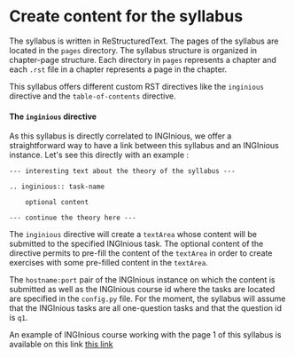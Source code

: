 # Create content for the syllabus
The syllabus is written in ReStructuredText. The pages of the syllabus are located in the `pages` directory. The syllabus structure is organized in chapter-page structure. Each directory in `pages` represents a chapter and each `.rst` file in a chapter represents a page in the chapter.

This syllabus offers different custom RST directives like the `inginious` directive and the `table-of-contents` directive.

#### The `inginious` directive
As this syllabus is directly correlated to INGInious, we offer a straightforward way to have a link between this syllabus and an INGInious instance.
Let's see this directly with an example :

```
--- interesting text about the theory of the syllabus ---

.. inginious:: task-name

    optional content
   
--- continue the theory here ---
```

The `inginious` directive will create a `textArea` whose content will be
submitted to the specified INGInious task. The optional content of the directive
permits to pre-fill the content of the `textArea` in order to create exercises with some 
pre-filled content in the `textArea`.

The `hostname:port` pair of the INGInious instance on which the content is submitted as well as the INGInious course id where the tasks
are located are specified in the `config.py` file. For the moment, the syllabus will assume that the INGInious tasks are
all one-question tasks and that the question id is `q1`.

An example of INGInious course working with the page 1 of this syllabus is available on this link
[this link](https://www.dropbox.com/sh/xz3r2ls9s9ebdhr/AAAWA_Qmu8F7iMDqvtNKDCDYa?dl=1)